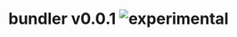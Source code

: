 
# bundler v0.0.1 ![experimental](https://img.shields.io/badge/stability-experimental-EC5315.svg?style=flat)

